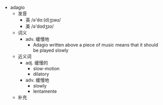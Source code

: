 - adagio
  - 发音
    - 英 /ə'dɑː(d)ʒɪəʊ/
    - 美 /ə'dɑdʒɪo/
  - 词义
    - adv. 缓慢地
      - Adagio written above a piece of music means that it should be played slowly
  - 近义词
    - adj. 缓慢的
      - slow-motion
      - dilatory
    - adv. 缓慢地
      - slowly
      - lentamente
  - 补充